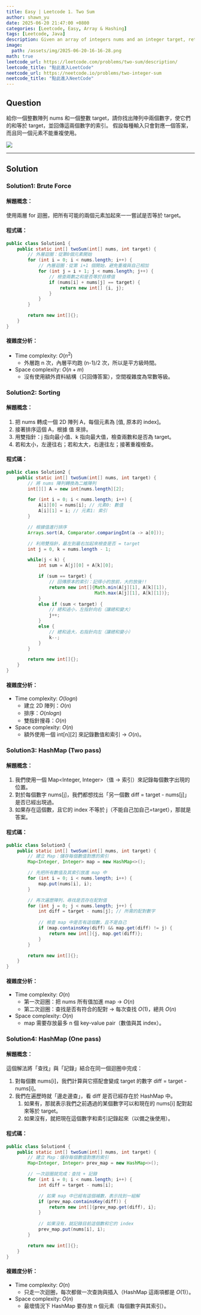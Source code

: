 ```yaml
---
title: Easy | Leetcode 1. Two Sum
author: shawn_yu
date: 2025-06-20 21:47:00 +0800
categories: [Leetcode, Easy, Array & Hashing]
tags: [Leetcode, Java]
description: Given an array of integers nums and an integer target, return indices of the two numbers such that they add up to target.
image:
  path: /assets/img/2025-06-20-16-16-28.png
math: true
leetcode_url: https://leetcode.com/problems/two-sum/description/
leetcode_title: "點此進入LeetCode"
neetcode_url: https://neetcode.io/problems/two-integer-sum
neetcode_title: "點此進入NeetCode"
---
```


## Question
給你一個整數陣列 nums 和一個整數 target，請你找出陣列中兩個數字，使它們的和等於 target，並回傳這兩個數字的索引。
假設每種輸入只會對應一個答案，而且同一個元素不能重複使用。

![](/assets/img/2025-06-20-21-58-59.png)

---

## Solution

### Solution1: Brute Force

#### 解題概念：

使用兩層 for 迴圈，把所有可能的兩個元素加起來一一嘗試是否等於 target。

#### 程式碼：

``` java
public class Solution1 {
    public static int[] twoSum(int[] nums, int target) {
        // 外層迴圈：從第0個元素開始
        for (int i = 0; i < nums.length; i++) {
            // 內層迴圈：從第 i+1 個開始，避免重複與自己相加
            for (int j = i + 1; j < nums.length; j++) {
                // 檢查兩數之和是否等於目標值
                if (nums[i] + nums[j] == target) {
                    return new int[] {i, j};
                }
            }
        }

        return new int[]{};
    }
}
```

#### 複雜度分析：
- Time complexity: $O(n^2)$	
  - 外層跑 n 次，內層平均跑 (n-1)/2 次，所以是平方級時間。
- Space complexity: $O(n + m)$	
  - 沒有使用額外資料結構（只回傳答案），空間複雜度為常數等級。

### Solution2: Sorting

#### 解題概念：
  1. 把 nums 轉成一個 2D 陣列 A，每個元素為 [值, 原本的 index]。
  2. 接著排序這個 A，根據 值 來排。
  3. 用雙指針：j 指向最小值、k 指向最大值，檢查兩數和是否為 target。
  4. 若和太小，左邊往右；若和太大，右邊往左；接著重複檢查。

#### 程式碼：

``` java
public class Solution2 {
    public static int[] twoSum(int[] nums, int target) {
        // 將 nums 陣列轉換為二維陣列
        int[][] A = new int[nums.length][2];

        for (int i = 0; i < nums.length; i++) {
            A[i][0] = nums[i]; // 元素0: 數值
            A[i][1] = i; // 元素1: 索引
        }

        // 根據值進行排序
        Arrays.sort(A, Comparator.comparingInt(a -> a[0]));

        // 利用雙指針，最左到最右加起來檢查是否 = target
        int j = 0, k = nums.length - 1;

        while(j < k) {
            int sum = A[j][0] + A[k][0];

            if (sum == target) {
                // 回傳原本的索引：記得小的放前，大的放後!!
                return new int[]{Math.min(A[j][1], A[k][1]), 
                                 Math.max(A[j][1], A[k][1])};
            }
            else if (sum < target) {
                // 總和過小，左指針向右（讓總和變大）
                j++;
            }
            else {
                // 總和過大，右指針向左（讓總和變小）
                k--;
            }
        }

        return new int[]{};
    }
}
```

#### 複雜度分析：
- Time complexity: $O(log n)$	
  - 建立 2D 陣列：$O(n)$
  - 排序：$O(n log n)$
  - 雙指針搜尋：$O(n)$
- Space complexity: $O(n)$
  - 額外使用一個 int[n][2] 來記錄數值和索引 → $O(n)$。

### Solution3: HashMap (Two pass)

#### 解題概念：
  1. 我們使用一個 Map<Integer, Integer>（值 → 索引）來記錄每個數字出現的位置。
  2. 對於每個數字 nums[j]，我們都想找出「另一個數 diff = target - nums[j]」是否已經出現過。
  3. 如果存在這個數，且它的 index 不等於 j（不能自己加自己=target），那就是答案。

#### 程式碼：

```java
public class Solution3 {
    public static int[] twoSum(int[] nums, int target) {
        // 建立 Map：儲存每個數值對應的索引
        Map<Integer, Integer> map = new HashMap<>();

        // 先把所有數值及其索引放進 map 中
        for (int i = 0; i < nums.length; i++) {
            map.put(nums[i], i);
        }

        // 再次遍歷陣列，尋找是否存在配對值
        for (int j = 0; j < nums.length; j++) {
            int diff = target - nums[j]; // 所需的配對數字
            
            // 檢查 map 中是否有這個數，且不是自己
            if (map.containsKey(diff) && map.get(diff) != j) {
                return new int[]{j, map.get(diff)};
            }
        }

        return new int[]{};
    }
}
```

#### 複雜度分析：

- Time complexity: $O(n)$	
  - 第一次迴圈：把 nums 所有值加進 map → $O(n)$
  - 第二次迴圈：查找是否有符合的配對 → 每次查找 $O(1)$，總共 $O(n)$
- Space complexity: $O(n)$
  - map 需要存放最多 n 個 key-value pair（數值與其 index）。

### Solution4: HashMap (One pass)

#### 解題概念：

這個解法將「查找」與「記錄」結合在同一個迴圈中完成：

1. 對每個數 nums[i]，我們計算與它搭配會變成 target 的數字 diff = target - nums[i]。
2. 我們在遍歷時就「邊走邊查」，看 diff 是否已經存在於 HashMap 中。
   1. 如果有，那就表示我們之前遇過的某個數字可以和現在的 nums[i] 配對起來等於 target。
   2. 如果沒有，就把現在這個數字和索引記錄起來（以備之後使用）。

#### 程式碼：

```java
public class Solution4 {
    public static int[] twoSum(int[] nums, int target) {
        // 建立 Map：儲存每個數值對應的索引
        Map<Integer, Integer> prev_map = new HashMap<>();

        // 一次迴圈就完成：查找 + 記錄
        for (int i = 0; i < nums.length; i++) {
            int diff = target - nums[i];

            // 如果 map 中已經有這個補數，表示找到一組解
            if (prev_map.containsKey(diff)) {
                return new int[]{prev_map.get(diff), i};
            }
            
            // 如果沒有，就記錄目前這個數和它的 index
            prev_map.put(nums[i], i);
        }

        return new int[]{};
    }
}

```

#### 複雜度分析：

- Time complexity: $O(n)$
  - 只走一次迴圈，每次都做一次查詢與插入（HashMap 這兩項都是 $O(1)$）。
- Space complexity: $O(n)$
  - 最壞情況下 HashMap 要存放 n 個元素（每個數字與其索引）。